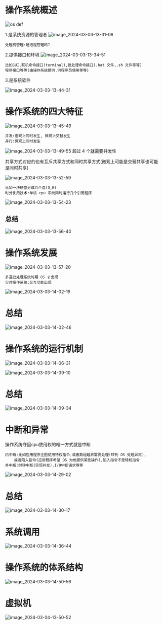 # 操作系统概述
![os def](img/def-of-os.png) 

1.是系统资源的管理者
![image_2024-03-03-13-31-09](img/image_2024-03-03-13-31-09.png)
     
    处理机管理:是进程管理吗?

2.提供接口和环境
![image_2024-03-03-13-34-51](img/image_2024-03-03-13-34-51.png) 
    
    比如GUI,联机命令接口(terminal),批处理命令接口(.bat 文件,.sh 文件等等)
    程序接口等等(由操作系统提供,供程序员使用等等)

3.是系统软件 

![image_2024-03-03-13-44-31](img/image_2024-03-03-13-44-31.png)

# 操作系统的四大特征

![image_2024-03-03-13-45-49](img/image_2024-03-03-13-45-49.png)
    
    并发:宏观上同时发生, 微观上交替发生
    并行:微观上同时发生 

![image_2024-03-03-13-49-55](img/image_2024-03-03-13-49-55.png)
超过 4 个就需要并发性

共享方式对应的也有互斥共享方式和同时共享方式(微观上可能是交替共享也可能是同时共享)

![image_2024-03-03-13-52-59](img/image_2024-03-03-13-52-59.png)

    比如一块硬盘分成几个盘(D,E)
    时分复用技术:单核 cpu 系统同时运行几个引用程序

![image_2024-03-03-13-54-23](img/image_2024-03-03-13-54-23.png)

## 总结
![image_2024-03-03-13-56-40](img/image_2024-03-03-13-56-40.png)


# 操作系统发展
![image_2024-03-03-13-57-20](img/image_2024-03-03-13-57-20.png)

    多道批处理系统时期 OS 才出现
    分时操作系统:交互功能出现
    
![image_2024-03-03-14-02-19](img/image_2024-03-03-14-02-19.png)

# 总结
![image_2024-03-03-14-02-46](img/image_2024-03-03-14-02-46.png) 

# 操作系统的运行机制

![image_2024-03-03-14-06-31](img/image_2024-03-03-14-06-31.png)

![image_2024-03-03-14-09-10](img/image_2024-03-03-14-09-10.png)

# 总结
![image_2024-03-03-14-09-34](img/image_2024-03-03-14-09-34.png)
 
# 中断和异常  

操作系统夺回cpu使用权的唯一方式就是中断

    内中断:比如应用程序企图使用特权指令,或者数组越界需要处理(转到 OS 处理异常),
        或者陷入指令(应用程序希望 OS 为他提供某些操作),陷入指令不是特权指令
    外中断:时钟中断(实现并发),I/O中断请求等等

![image_2024-03-03-14-29-02](img/image_2024-03-03-14-29-02.png)

# 总结
![image_2024-03-03-14-30-17](img/image_2024-03-03-14-30-17.png) 

# 系统调用

![image_2024-03-03-14-36-44](img/image_2024-03-03-14-36-44.png)

# 操作系统的体系结构

![image_2024-03-03-14-50-56](img/image_2024-03-03-14-50-56.png)

# 虚拟机

![image_2024-03-04-13-50-52](img/image_2024-03-04-13-50-52.png)




